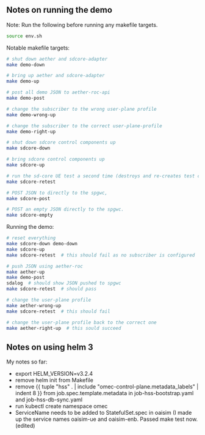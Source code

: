 ## Notes on running the demo

Note: Run the following before running any makefile targets.

```bash
source env.sh
```

Notable makefile targets:

```bash
# shut down aether and sdcore-adapter
make demo-down

# bring up aether and sdcore-adapter
make demo-up

# post all demo JSON to aether-roc-api
make demo-post

# change the subscriber to the wrong user-plane profile
make demo-wrong-up

# change the subscriber to the correct user-plane-profile
make demo-right-up

# shut down sdcore control components up
make sdcore-down

# bring sdcore control components up
make sdcore-up

# run the sd-core UE test a second time (destroys and re-creates test containers)
make sdcore-retest

# POST JSON to directly to the spgwc, 
make sdcore-post

# POST an empty JSON directly to the spgwc.
make sdcore-empty

```

Running the demo:

```bash
# reset everything
make sdcore-down demo-down
make sdcore-up
make sdcore-retest  # this should fail as no subscriber is configured

# push JSON using aether-roc
make aether-up
make demo-post
sdalog  # should show JSON pushed to spgwc
make sdcore-retest  # should pass

# change the user-plane profile
make aether-wrong-up
make sdcore-retest  # this should fail

# change the user-plane profile back to the correct one
make aether-right-up  # this sould succeed

```


## Notes on using helm 3

My notes so far:
* export HELM_VERSION=v3.2.4
* remove helm init from Makefile
* remove {{ tuple "hss" . | include "omec-control-plane.metadata_labels" | indent 8 }} from job.spec.template.metadata in job-hss-bootstrap.yaml and job-hss-db-sync.yaml
* run kubectl create namespace omec
* ServiceName needs to be added to StatefulSet.spec in oaisim (I made up the service names oaisim-ue and oaisim-enb.
Passed make test now. (edited)
